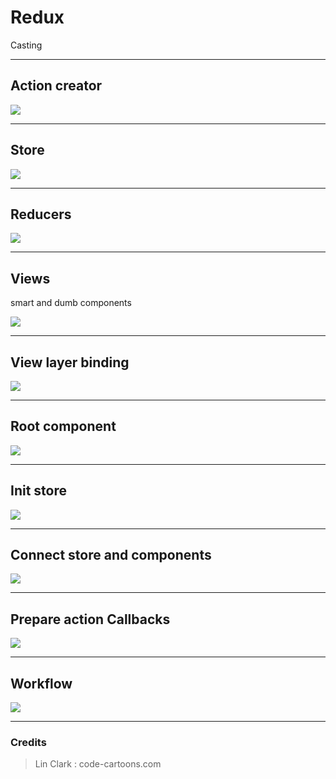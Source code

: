 # Redux

Casting

---

## Action creator

![](docs/assets/imgs/action_creator.png)

---

## Store

![](docs/assets/imgs/store.png)

---

## Reducers

![](docs/assets/imgs/reducer.png)

---

## Views

smart and dumb components

![](docs/assets/imgs/views.png)

---

## View layer binding

![](docs/assets/imgs/binder.png)

---

## Root component

![](docs/assets/imgs/root.png)

---

## Init store

![](docs/assets/imgs/start_1.png)

---

## Connect store and components

![](docs/assets/imgs/start_2.png)

---


## Prepare action Callbacks

![](docs/assets/imgs/start_3.png)

---

## Workflow

![](docs/assets/imgs/redux.gif)


---


### Credits

> Lin Clark : code-cartoons.com